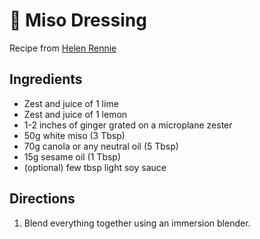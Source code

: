 # 🥗 Miso Dressing

Recipe from [Helen Rennie](https://www.youtube.com/watch?v=nx-1NLI4Ahk&t=1s)

## Ingredients

- Zest and juice of 1 lime
- Zest and juice of 1 lemon
- 1-2 inches of ginger grated on a microplane zester
- 50g white miso (3 Tbsp)
- 70g canola or any neutral oil (5 Tbsp)
- 15g sesame oil (1 Tbsp)
- (optional) few tbsp light soy sauce

## Directions

1. Blend everything together using an immersion blender.
